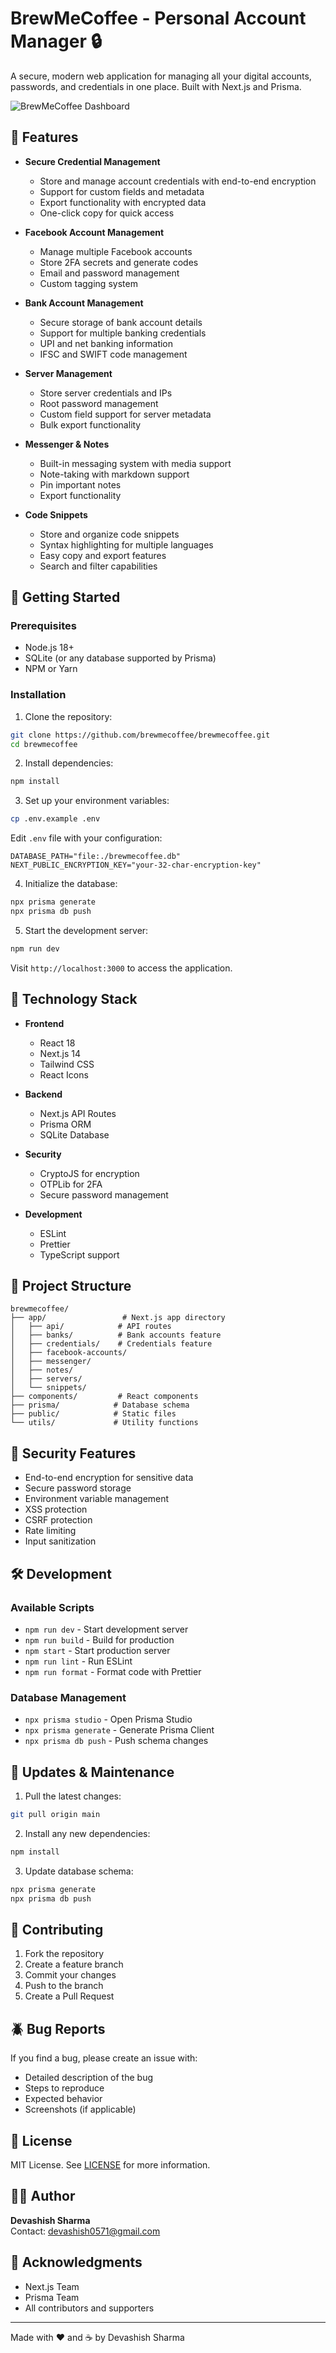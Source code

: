 # BrewMeCoffee - Personal Account Manager 🔒

A secure, modern web application for managing all your digital accounts, passwords, and credentials in one place. Built with Next.js and Prisma.

![BrewMeCoffee Dashboard](./public/uploads/screenshot.png)

## 🌟 Features

- **Secure Credential Management**

  - Store and manage account credentials with end-to-end encryption
  - Support for custom fields and metadata
  - Export functionality with encrypted data
  - One-click copy for quick access

- **Facebook Account Management**

  - Manage multiple Facebook accounts
  - Store 2FA secrets and generate codes
  - Email and password management
  - Custom tagging system

- **Bank Account Management**

  - Secure storage of bank account details
  - Support for multiple banking credentials
  - UPI and net banking information
  - IFSC and SWIFT code management

- **Server Management**

  - Store server credentials and IPs
  - Root password management
  - Custom field support for server metadata
  - Bulk export functionality

- **Messenger & Notes**

  - Built-in messaging system with media support
  - Note-taking with markdown support
  - Pin important notes
  - Export functionality

- **Code Snippets**
  - Store and organize code snippets
  - Syntax highlighting for multiple languages
  - Easy copy and export features
  - Search and filter capabilities

## 🚀 Getting Started

### Prerequisites

- Node.js 18+
- SQLite (or any database supported by Prisma)
- NPM or Yarn

### Installation

1. Clone the repository:

```bash
git clone https://github.com/brewmecoffee/brewmecoffee.git
cd brewmecoffee
```

2. Install dependencies:

```bash
npm install
```

3. Set up your environment variables:

```bash
cp .env.example .env
```

Edit `.env` file with your configuration:

```env
DATABASE_PATH="file:./brewmecoffee.db"
NEXT_PUBLIC_ENCRYPTION_KEY="your-32-char-encryption-key"
```

4. Initialize the database:

```bash
npx prisma generate
npx prisma db push
```

5. Start the development server:

```bash
npm run dev
```

Visit `http://localhost:3000` to access the application.

## 🔧 Technology Stack

- **Frontend**

  - React 18
  - Next.js 14
  - Tailwind CSS
  - React Icons

- **Backend**

  - Next.js API Routes
  - Prisma ORM
  - SQLite Database

- **Security**

  - CryptoJS for encryption
  - OTPLib for 2FA
  - Secure password management

- **Development**
  - ESLint
  - Prettier
  - TypeScript support

## 📂 Project Structure

```
brewmecoffee/
├── app/                 # Next.js app directory
│   ├── api/            # API routes
│   ├── banks/          # Bank accounts feature
│   ├── credentials/    # Credentials feature
│   ├── facebook-accounts/
│   ├── messenger/
│   ├── notes/
│   ├── servers/
│   └── snippets/
├── components/         # React components
├── prisma/            # Database schema
├── public/            # Static files
└── utils/             # Utility functions
```

## 🔐 Security Features

- End-to-end encryption for sensitive data
- Secure password storage
- Environment variable management
- XSS protection
- CSRF protection
- Rate limiting
- Input sanitization

## 🛠️ Development

### Available Scripts

- `npm run dev` - Start development server
- `npm run build` - Build for production
- `npm start` - Start production server
- `npm run lint` - Run ESLint
- `npm run format` - Format code with Prettier

### Database Management

- `npx prisma studio` - Open Prisma Studio
- `npx prisma generate` - Generate Prisma Client
- `npx prisma db push` - Push schema changes

## 🔄 Updates & Maintenance

1. Pull the latest changes:

```bash
git pull origin main
```

2. Install any new dependencies:

```bash
npm install
```

3. Update database schema:

```bash
npx prisma generate
npx prisma db push
```

## 📝 Contributing

1. Fork the repository
2. Create a feature branch
3. Commit your changes
4. Push to the branch
5. Create a Pull Request

## 🪲 Bug Reports

If you find a bug, please create an issue with:

- Detailed description of the bug
- Steps to reproduce
- Expected behavior
- Screenshots (if applicable)

## 📄 License

MIT License. See [LICENSE](LICENSE) for more information.

## 👨‍💻 Author

**Devashish Sharma**  
Contact: devashish0571@gmail.com

## 🙏 Acknowledgments

- Next.js Team
- Prisma Team
- All contributors and supporters

---

Made with ❤️ and ☕ by Devashish Sharma
